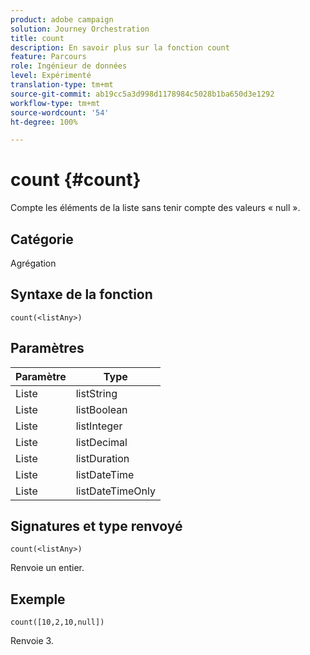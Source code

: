 ```yaml
---
product: adobe campaign
solution: Journey Orchestration
title: count
description: En savoir plus sur la fonction count
feature: Parcours
role: Ingénieur de données
level: Expérimenté
translation-type: tm+mt
source-git-commit: ab19cc5a3d998d1178984c5028b1ba650d3e1292
workflow-type: tm+mt
source-wordcount: '54'
ht-degree: 100%

---
```



# count {#count}

Compte les éléments de la liste sans tenir compte des valeurs « null ».

## Catégorie

Agrégation

## Syntaxe de la fonction

`count(<listAny>)`

## Paramètres

| Paramètre | Type |
|-----------|------------------|
| Liste | listString |
| Liste | listBoolean |
| Liste | listInteger |
| Liste | listDecimal |
| Liste | listDuration |
| Liste | listDateTime |
| Liste | listDateTimeOnly |

## Signatures et type renvoyé

`count(<listAny>)`

Renvoie un entier.

## Exemple

`count([10,2,10,null])`

Renvoie 3.
